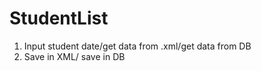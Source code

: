 # StudentList

1. Input student date/get data from .xml/get data from DB
2. Save in XML/ save in DB

